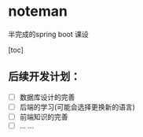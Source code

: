 # noteman
半完成的spring boot 课设

[toc]

## 后续开发计划：

- [ ] 数据库设计的完善
- [ ] 后端的学习(可能会选择更换新的语言)
- [ ] 前端知识的完善
- [ ] ... ...
